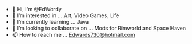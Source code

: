 - 👋 Hi, I’m @EdWordy
- 👀 I’m interested in ... Art, Video Games, Life
- 🌱 I’m currently learning ... Java
- 💞️ I’m looking to collaborate on ... Mods for Rimworld and Space Haven
- 📫 How to reach me ... Edwards730@hotmail.com

<!---
EdWordy/EdWordy is a ✨ special ✨ repository because its `README.md` (this file) appears on your GitHub profile.
You can click the Preview link to take a look at your changes.
--->
